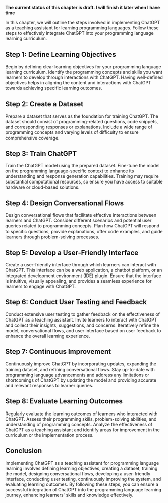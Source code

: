 **The current status of this chapter is draft. I will finish it later when I have time**

In this chapter, we will outline the steps involved in implementing ChatGPT as a teaching assistant for learning programming languages. Follow these steps to effectively integrate ChatGPT into your programming language learning curriculum.

Step 1: Define Learning Objectives
----------------------------------

Begin by defining clear learning objectives for your programming language learning curriculum. Identify the programming concepts and skills you want learners to develop through interactions with ChatGPT. Having well-defined objectives helps in aligning the content and interactions with ChatGPT towards achieving specific learning outcomes.

Step 2: Create a Dataset
------------------------

Prepare a dataset that serves as the foundation for training ChatGPT. The dataset should consist of programming-related questions, code snippets, and corresponding responses or explanations. Include a wide range of programming concepts and varying levels of difficulty to ensure comprehensive coverage.

Step 3: Train ChatGPT
---------------------

Train the ChatGPT model using the prepared dataset. Fine-tune the model on the programming language-specific context to enhance its understanding and response generation capabilities. Training may require substantial computational resources, so ensure you have access to suitable hardware or cloud-based solutions.

Step 4: Design Conversational Flows
-----------------------------------

Design conversational flows that facilitate effective interactions between learners and ChatGPT. Consider different scenarios and potential user queries related to programming concepts. Plan how ChatGPT will respond to specific questions, provide explanations, offer code examples, and guide learners through problem-solving processes.

Step 5: Develop a User-Friendly Interface
-----------------------------------------

Create a user-friendly interface through which learners can interact with ChatGPT. This interface can be a web application, a chatbot platform, or an integrated development environment (IDE) plugin. Ensure that the interface is intuitive, visually appealing, and provides a seamless experience for learners to engage with ChatGPT.

Step 6: Conduct User Testing and Feedback
-----------------------------------------

Conduct extensive user testing to gather feedback on the effectiveness of ChatGPT as a teaching assistant. Invite learners to interact with ChatGPT and collect their insights, suggestions, and concerns. Iteratively refine the model, conversational flows, and user interface based on user feedback to enhance the overall learning experience.

Step 7: Continuous Improvement
------------------------------

Continuously improve ChatGPT by incorporating updates, expanding the training dataset, and refining conversational flows. Stay up-to-date with programming language advancements and address any limitations or shortcomings of ChatGPT by updating the model and providing accurate and relevant responses to learner queries.

Step 8: Evaluate Learning Outcomes
----------------------------------

Regularly evaluate the learning outcomes of learners who interacted with ChatGPT. Assess their programming skills, problem-solving abilities, and understanding of programming concepts. Analyze the effectiveness of ChatGPT as a teaching assistant and identify areas for improvement in the curriculum or the implementation process.

Conclusion
----------

Implementing ChatGPT as a teaching assistant for programming language learning involves defining learning objectives, creating a dataset, training the model, designing conversational flows, developing a user-friendly interface, conducting user testing, continuously improving the system, and evaluating learning outcomes. By following these steps, you can ensure a successful integration of ChatGPT into the programming language learning journey, enhancing learners' skills and knowledge effectively.
